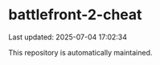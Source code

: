 # battlefront-2-cheat

Last updated: 2025-07-04 17:02:34

This repository is automatically maintained.
